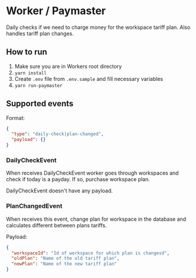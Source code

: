 # Worker / Paymaster

Daily checks if we need to charge money for the workspace tariff plan.
Also handles tariff plan changes.

## How to run

1. Make sure you are in Workers root directory
2. `yarn install`
3. Create `.env` file from `.env.sample` and fill necessary variables
3. `yarn run-paymaster`

## Supported events

Format: 

```json
{
  "type": "daily-check|plan-changed",
  "payload": {}
}
```

### DailyCheckEvent

When receives DailyCheckEvent worker goes through workspaces and check if today is a payday.
If so, purchase workspace plan. 

DailyCheckEvent doesn't have any payload.

### PlanChangedEvent

When receives this event, change plan for workspace in the database and calculates different between plans tariffs.

Payload:
```json
{
  "workspaceId": "Id of workspace for which plan is changesd",
  "oldPlan": "Name of the old tariff plan",
  "newPlan": "Name of the new tariff plan"
}
```
